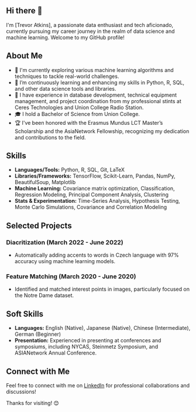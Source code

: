 ## Hi there 👋

I'm [Trevor Atkins], a passionate data enthusiast and tech aficionado, currently pursuing my career journey in the realm of data science and machine learning. Welcome to my GitHub profile!

## About Me

- 🔭 I'm currently exploring various machine learning algorithms and techniques to tackle real-world challenges.
- 🌱 I’m continuously learning and enhancing my skills in Python, R, SQL, and other data science tools and libraries.
- 💼 I have experience in database development, technical equipment management, and project coordination from my professional stints at Ceres Technologies and Union College Radio Station.
- 🎓 I hold a Bachelor of Science from Union College.
- 🏆 I've been honored with the Erasmus Mundus LCT Master’s Scholarship and the AsiaNetwork Fellowship, recognizing my dedication and contributions to the field.

## Skills

- **Languages/Tools:** Python, R, SQL, Git, LaTeX
- **Libraries/Frameworks:** TensorFlow, Scikit-Learn, Pandas, NumPy, BeautifulSoup, Matplotlib
- **Machine Learning:** Covariance matrix optimization, Classification, Regression Modeling, Principal Component Analysis, Clustering
- **Stats & Experimentation:** Time-Series Analysis, Hypothesis Testing, Monte Carlo Simulations, Covariance and Correlation Modeling

## Selected Projects

### Diacritization (March 2022 - June 2022)
- Automatically adding accents to words in Czech language with 97% accuracy using machine learning models.

### Feature Matching (March 2020 - June 2020)
- Identified and matched interest points in images, particularly focused on the Notre Dame dataset.

## Soft Skills

- **Languages:** English (Native), Japanese (Native), Chinese (Intermediate), German (Beginner)
- **Presentation:** Experienced in presenting at conferences and symposiums, including NYCAS, Steinmetz Symposium, and ASIANetwork Annual Conference.

## Connect with Me

Feel free to connect with me on [LinkedIn](https://linkedin.com/trevor-atkins) for professional collaborations and discussions!

Thanks for visiting! 😊
